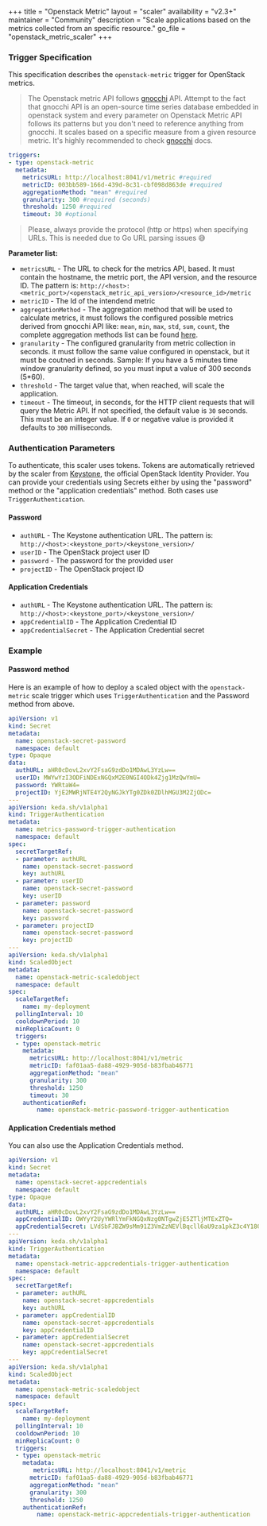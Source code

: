 +++
title = "Openstack Metric"
layout = "scaler"
availability = "v2.3+"
maintainer = "Community"
description = "Scale applications based on the metrics collected from an specific resource."
go_file = "openstack_metric_scaler"
+++

### Trigger Specification
This specification describes the `openstack-metric` trigger for OpenStack metrics.

> The Openstack metric API follows [gnocchi](https://gnocchi.xyz/) API. Attempt to the fact that gnocchi API is an open-source time series database embedded in openstack system and every parameter on Openstack Metric API follows its patterns but you don't need to reference anything from gnocchi. It scales based on a specific measure from a given resource metric.
It's highly recommended to check [gnocchi](https://gnocchi.xyz/) docs.

```yaml
triggers:
- type: openstack-metric
  metadata:
    metricsURL: http://localhost:8041/v1/metric #required
    metricID: 003bb589-166d-439d-8c31-cbf098d863de #required
    aggregationMethod: "mean" #required
    granularity: 300 #required (seconds)
    threshold: 1250 #required
    timeout: 30 #optional
```

> Please, always provide the protocol (http or https) when specifying URLs. This is needed due to Go URL parsing issues :sweat_smile:

**Parameter list:**
- `metricsURL` - The URL to check for the metrics API, based. It must contain the hostname, the metric port, the API version, and the resource ID. The pattern is: `http://<host>:<metric_port>/<openstack_metric_api_version>/<resource_id>/metric` 
- `metricID` - The Id of the intendend metric
- `aggregationMethod` - The aggregation method that will be used to calculate metrics, it must follows the configured possible metrics derived from gnocchi API like: `mean`, `min`, `max`, `std`, `sum`, `count`, the complete aggregation methods list can be found [here](https://gnocchi.xyz/rest.html#archive-policy).
- `granularity` - The configured granularity from metric collection in seconds. it must follow the same value configured in openstack, but it must be coutned in seconds. Sample: If you have a 5 minutes time window granularity defined, so you must input a value of 300 seconds (5*60).
- `threshold` - The target value that, when reached, will scale the application.
- `timeout` - The timeout, in seconds, for the HTTP client requests that will query the Metric API. If not specified, the default value is `30` seconds. This must be an integer value. If `0` or negative value is provided it defaults to `300` milliseconds.

### Authentication Parameters

To authenticate, this scaler uses tokens. Tokens are automatically retrieved by the scaler from [Keystone](https://docs.openstack.org/keystone/latest/), the official OpenStack Identity Provider. You can provide your credentials using Secrets either by using the "password" method or the "application credentials" method. Both cases use `TriggerAuthentication`.

#### Password

- `authURL` - The Keystone authentication URL. The pattern is: `http://<host>:<keystone_port>/<keystone_version>/`
- `userID` - The OpenStack project user ID
- `password` - The password for the provided user
- `projectID` - The OpenStack project ID

#### Application Credentials

- `authURL` - The Keystone authentication URL. The pattern is: `http://<host>:<keystone_port>/<keystone_version>/`
- `appCredentialID` - The Application Credential ID
- `appCredentialSecret` - The Application Credential secret

### Example

#### Password method

Here is an example of how to deploy a scaled object with the `openstack-metric` scale trigger which uses `TriggerAuthentication` and the Password method from above.

```yaml
apiVersion: v1
kind: Secret
metadata:
  name: openstack-secret-password
  namespace: default
type: Opaque
data:
  authURL: aHR0cDovL2xvY2FsaG9zdDo1MDAwL3YzLw==
  userID: MWYwYzI3ODFiNDExNGQxM2E0NGI4ODk4Zjg1MzQwYmU=
  password: YWRtaW4=
  projectID: YjE2MWRjNTE4Y2QyNGJkYTg0ZDk0ZDlhMGU3M2ZjODc=
---
apiVersion: keda.sh/v1alpha1
kind: TriggerAuthentication
metadata:
  name: metrics-password-trigger-authentication
  namespace: default
spec:
  secretTargetRef:
  - parameter: authURL
    name: openstack-secret-password
    key: authURL
  - parameter: userID
    name: openstack-secret-password
    key: userID
  - parameter: password
    name: openstack-secret-password
    key: password
  - parameter: projectID
    name: openstack-secret-password
    key: projectID
---
apiVersion: keda.sh/v1alpha1
kind: ScaledObject
metadata:
  name: openstack-metric-scaledobject
  namespace: default
spec:
  scaleTargetRef:
    name: my-deployment
  pollingInterval: 10
  cooldownPeriod: 10
  minReplicaCount: 0
  triggers:
  - type: openstack-metric
    metadata:
      metricsURL: http://localhost:8041/v1/metric 
      metricID: faf01aa5-da88-4929-905d-b83fbab46771
      aggregationMethod: "mean"
      granularity: 300 
      threshold: 1250 
      timeout: 30 
    authenticationRef:
        name: openstack-metric-password-trigger-authentication
```

#### Application Credentials method

You can also use the Application Credentials method. 

```yaml
apiVersion: v1
kind: Secret
metadata:
  name: openstack-secret-appcredentials
  namespace: default
type: Opaque
data:
  authURL: aHR0cDovL2xvY2FsaG9zdDo1MDAwL3YzLw==
  appCredentialID: OWYyY2UyYWRlYmFkNGQxNzg0NTgwZjE5ZTljMTExZTQ=
  appCredentialSecret: LVdSbFJBZW9sMm91Z3VmZzNEVlBqcll6aU9za1pkZ3c4Y180XzRFU1pZREloT0RmajJkOHg0dU5yb3NudVIzWmxDVTZNLTVDT3R5NDFJX3M5R1N5Wnc=
---
apiVersion: keda.sh/v1alpha1
kind: TriggerAuthentication
metadata:
  name: openstack-metric-appcredentials-trigger-authentication
  namespace: default
spec:
  secretTargetRef:
  - parameter: authURL
    name: openstack-secret-appcredentials
    key: authURL
  - parameter: appCredentialID
    name: openstack-secret-appcredentials
    key: appCredentialID
  - parameter: appCredentialSecret
    name: openstack-secret-appcredentials
    key: appCredentialSecret
---
apiVersion: keda.sh/v1alpha1
kind: ScaledObject
metadata:
  name: openstack-metric-scaledobject
  namespace: default
spec:
  scaleTargetRef:
    name: my-deployment
  pollingInterval: 10
  cooldownPeriod: 10
  minReplicaCount: 0
  triggers:
  - type: openstack-metric
    metadata:
       metricsURL: http://localhost:8041/v1/metric 
      metricID: faf01aa5-da88-4929-905d-b83fbab46771
      aggregationMethod: "mean"
      granularity: 300 
      threshold: 1250
    authenticationRef:
        name: openstack-metric-appcredentials-trigger-authentication
```
